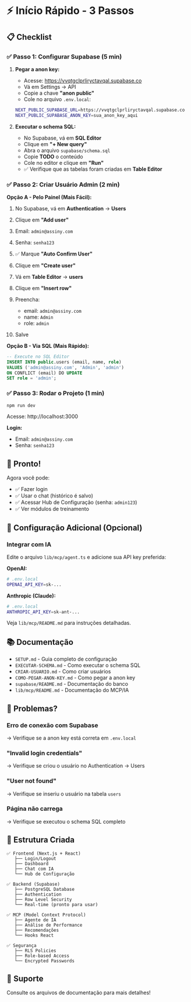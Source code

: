 # ⚡ Início Rápido - 3 Passos

## 📋 Checklist

### ✅ Passo 1: Configurar Supabase (5 min)

1. **Pegar a anon key:**
   - Acesse: https://vvqtgclprliryctavqal.supabase.co
   - Vá em Settings → API
   - Copie a chave **"anon public"**
   - Cole no arquivo `.env.local`:

   ```bash
   NEXT_PUBLIC_SUPABASE_URL=https://vvqtgclprliryctavqal.supabase.co
   NEXT_PUBLIC_SUPABASE_ANON_KEY=sua_anon_key_aqui
   ```

2. **Executar o schema SQL:**
   - No Supabase, vá em **SQL Editor**
   - Clique em **"+ New query"**
   - Abra o arquivo `supabase/schema.sql`
   - Copie **TODO** o conteúdo
   - Cole no editor e clique em **"Run"**
   - ✅ Verifique que as tabelas foram criadas em **Table Editor**

### ✅ Passo 2: Criar Usuário Admin (2 min)

**Opção A - Pelo Painel (Mais Fácil):**

1. No Supabase, vá em **Authentication** → **Users**
2. Clique em **"Add user"**
3. Email: `admin@assiny.com`
4. Senha: `senha123`
5. ✅ Marque **"Auto Confirm User"**
6. Clique em **"Create user"**

7. Vá em **Table Editor** → **users**
8. Clique em **"Insert row"**
9. Preencha:
   - email: `admin@assiny.com`
   - name: `Admin`
   - role: `admin`
10. Salve

**Opção B - Via SQL (Mais Rápido):**

```sql
-- Execute no SQL Editor
INSERT INTO public.users (email, name, role)
VALUES ('admin@assiny.com', 'Admin', 'admin')
ON CONFLICT (email) DO UPDATE
SET role = 'admin';
```

### ✅ Passo 3: Rodar o Projeto (1 min)

```bash
npm run dev
```

Acesse: http://localhost:3000

**Login:**
- Email: `admin@assiny.com`
- Senha: `senha123`

## 🎉 Pronto!

Agora você pode:

- ✅ Fazer login
- ✅ Usar o chat (histórico é salvo)
- ✅ Acessar Hub de Configuração (senha: `admin123`)
- ✅ Ver módulos de treinamento

## 🔧 Configuração Adicional (Opcional)

### Integrar com IA

Edite o arquivo `lib/mcp/agent.ts` e adicione sua API key preferida:

**OpenAI:**
```bash
# .env.local
OPENAI_API_KEY=sk-...
```

**Anthropic (Claude):**
```bash
# .env.local
ANTHROPIC_API_KEY=sk-ant-...
```

Veja `lib/mcp/README.md` para instruções detalhadas.

## 📚 Documentação

- `SETUP.md` - Guia completo de configuração
- `EXECUTAR-SCHEMA.md` - Como executar o schema SQL
- `CRIAR-USUARIO.md` - Como criar usuários
- `COMO-PEGAR-ANON-KEY.md` - Como pegar a anon key
- `supabase/README.md` - Documentação do banco
- `lib/mcp/README.md` - Documentação do MCP/IA

## 🐛 Problemas?

### Erro de conexão com Supabase
→ Verifique se a anon key está correta em `.env.local`

### "Invalid login credentials"
→ Verifique se criou o usuário no Authentication → Users

### "User not found"
→ Verifique se inseriu o usuário na tabela `users`

### Página não carrega
→ Verifique se executou o schema SQL completo

## 🚀 Estrutura Criada

```
✅ Frontend (Next.js + React)
   ├── Login/Logout
   ├── Dashboard
   ├── Chat com IA
   └── Hub de Configuração

✅ Backend (Supabase)
   ├── PostgreSQL Database
   ├── Authentication
   ├── Row Level Security
   └── Real-time (pronto para usar)

✅ MCP (Model Context Protocol)
   ├── Agente de IA
   ├── Análise de Performance
   ├── Recomendações
   └── Hooks React

✅ Segurança
   ├── RLS Policies
   ├── Role-based Access
   └── Encrypted Passwords
```

## 📧 Suporte

Consulte os arquivos de documentação para mais detalhes!